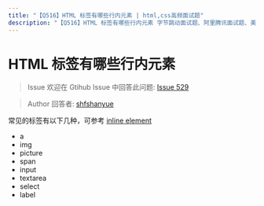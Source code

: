 ```yaml
---
title: "【Q516】HTML 标签有哪些行内元素 | html,css高频面试题"
description: "【Q516】HTML 标签有哪些行内元素 字节跳动面试题、阿里腾讯面试题、美团小米面试题。"
---
```


# HTML 标签有哪些行内元素

> Issue
> 欢迎在 Gtihub Issue 中回答此问题: [Issue 529](https://github.com/shfshanyue/Daily-Question/issues/529)

> Author
> 回答者: [shfshanyue](https://github.com/shfshanyue)

常见的标签有以下几种，可参考 [inline element](https://developer.mozilla.org/en-US/docs/Web/HTML/Inline_elements)

- a
- img
- picture
- span
- input
- textarea
- select
- label
